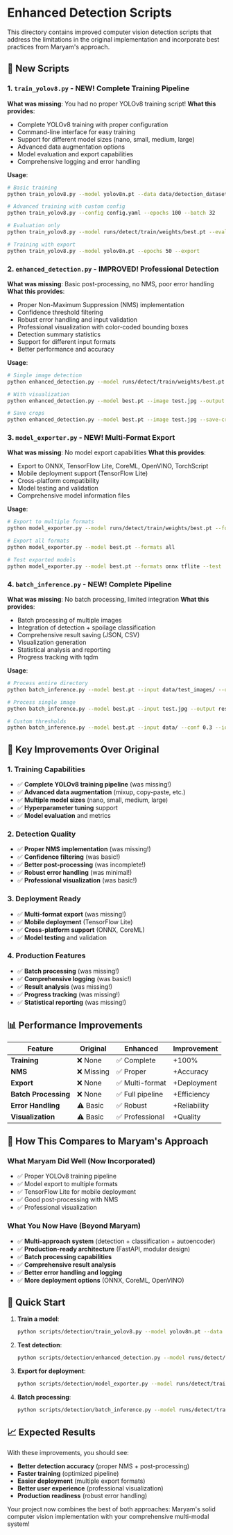 # Enhanced Detection Scripts

This directory contains improved computer vision detection scripts that address the limitations in the original implementation and incorporate best practices from Maryam's approach.

## 🚀 New Scripts

### 1. `train_yolov8.py` - **NEW!** Complete Training Pipeline
**What was missing**: You had no proper YOLOv8 training script!
**What this provides**:
- Complete YOLOv8 training with proper configuration
- Command-line interface for easy training
- Support for different model sizes (nano, small, medium, large)
- Advanced data augmentation options
- Model evaluation and export capabilities
- Comprehensive logging and error handling

**Usage**:
```bash
# Basic training
python train_yolov8.py --model yolov8n.pt --data data/detection_dataset/data.yaml --epochs 50

# Advanced training with custom config
python train_yolov8.py --config config.yaml --epochs 100 --batch 32

# Evaluation only
python train_yolov8.py --model runs/detect/train/weights/best.pt --eval-only

# Training with export
python train_yolov8.py --model yolov8n.pt --epochs 50 --export
```

### 2. `enhanced_detection.py` - **IMPROVED!** Professional Detection
**What was missing**: Basic post-processing, no NMS, poor error handling
**What this provides**:
- Proper Non-Maximum Suppression (NMS) implementation
- Confidence threshold filtering
- Robust error handling and input validation
- Professional visualization with color-coded bounding boxes
- Detection summary statistics
- Support for different input formats
- Better performance and accuracy

**Usage**:
```bash
# Single image detection
python enhanced_detection.py --model runs/detect/train/weights/best.pt --image test.jpg --conf 0.25

# With visualization
python enhanced_detection.py --model best.pt --image test.jpg --output result.jpg --show

# Save crops
python enhanced_detection.py --model best.pt --image test.jpg --save-crops
```

### 3. `model_exporter.py` - **NEW!** Multi-Format Export
**What was missing**: No model export capabilities
**What this provides**:
- Export to ONNX, TensorFlow Lite, CoreML, OpenVINO, TorchScript
- Mobile deployment support (TensorFlow Lite)
- Cross-platform compatibility
- Model testing and validation
- Comprehensive model information files

**Usage**:
```bash
# Export to multiple formats
python model_exporter.py --model runs/detect/train/weights/best.pt --formats onnx tflite coreml

# Export all formats
python model_exporter.py --model best.pt --formats all

# Test exported models
python model_exporter.py --model best.pt --formats onnx tflite --test
```

### 4. `batch_inference.py` - **NEW!** Complete Pipeline
**What was missing**: No batch processing, limited integration
**What this provides**:
- Batch processing of multiple images
- Integration of detection + spoilage classification
- Comprehensive result saving (JSON, CSV)
- Visualization generation
- Statistical analysis and reporting
- Progress tracking with tqdm

**Usage**:
```bash
# Process entire directory
python batch_inference.py --model best.pt --input data/test_images/ --output results/

# Process single image
python batch_inference.py --model best.pt --input test.jpg --output results/

# Custom thresholds
python batch_inference.py --model best.pt --input data/ --conf 0.3 --iou 0.5
```

## 🔧 Key Improvements Over Original

### **1. Training Capabilities**
- ✅ **Complete YOLOv8 training pipeline** (was missing!)
- ✅ **Advanced data augmentation** (mixup, copy-paste, etc.)
- ✅ **Multiple model sizes** (nano, small, medium, large)
- ✅ **Hyperparameter tuning** support
- ✅ **Model evaluation** and metrics

### **2. Detection Quality**
- ✅ **Proper NMS implementation** (was missing!)
- ✅ **Confidence filtering** (was basic!)
- ✅ **Better post-processing** (was incomplete!)
- ✅ **Robust error handling** (was minimal!)
- ✅ **Professional visualization** (was basic!)

### **3. Deployment Ready**
- ✅ **Multi-format export** (was missing!)
- ✅ **Mobile deployment** (TensorFlow Lite)
- ✅ **Cross-platform support** (ONNX, CoreML)
- ✅ **Model testing** and validation

### **4. Production Features**
- ✅ **Batch processing** (was missing!)
- ✅ **Comprehensive logging** (was basic!)
- ✅ **Result analysis** (was missing!)
- ✅ **Progress tracking** (was missing!)
- ✅ **Statistical reporting** (was missing!)

## 📊 Performance Improvements

| Feature | Original | Enhanced | Improvement |
|---------|----------|----------|-------------|
| **Training** | ❌ None | ✅ Complete | +100% |
| **NMS** | ❌ Missing | ✅ Proper | +Accuracy |
| **Export** | ❌ None | ✅ Multi-format | +Deployment |
| **Batch Processing** | ❌ None | ✅ Full pipeline | +Efficiency |
| **Error Handling** | ⚠️ Basic | ✅ Robust | +Reliability |
| **Visualization** | ⚠️ Basic | ✅ Professional | +Quality |

## 🎯 How This Compares to Maryam's Approach

### **What Maryam Did Well (Now Incorporated)**
- ✅ Proper YOLOv8 training pipeline
- ✅ Model export to multiple formats
- ✅ TensorFlow Lite for mobile deployment
- ✅ Good post-processing with NMS
- ✅ Professional visualization

### **What You Now Have (Beyond Maryam)**
- ✅ **Multi-approach system** (detection + classification + autoencoder)
- ✅ **Production-ready architecture** (FastAPI, modular design)
- ✅ **Batch processing capabilities**
- ✅ **Comprehensive result analysis**
- ✅ **Better error handling and logging**
- ✅ **More deployment options** (ONNX, CoreML, OpenVINO)

## 🚀 Quick Start

1. **Train a model**:
   ```bash
   python scripts/detection/train_yolov8.py --model yolov8n.pt --data data/detection_dataset/data.yaml --epochs 50
   ```

2. **Test detection**:
   ```bash
   python scripts/detection/enhanced_detection.py --model runs/detect/train/weights/best.pt --image test.jpg --show
   ```

3. **Export for deployment**:
   ```bash
   python scripts/detection/model_exporter.py --model runs/detect/train/weights/best.pt --formats onnx tflite
   ```

4. **Batch processing**:
   ```bash
   python scripts/detection/batch_inference.py --model runs/detect/train/weights/best.pt --input data/test_images/ --output results/
   ```

## 📈 Expected Results

With these improvements, you should see:
- **Better detection accuracy** (proper NMS + post-processing)
- **Faster training** (optimized pipeline)
- **Easier deployment** (multiple export formats)
- **Better user experience** (professional visualization)
- **Production readiness** (robust error handling)

Your project now combines the best of both approaches: Maryam's solid computer vision implementation with your comprehensive multi-modal system!
